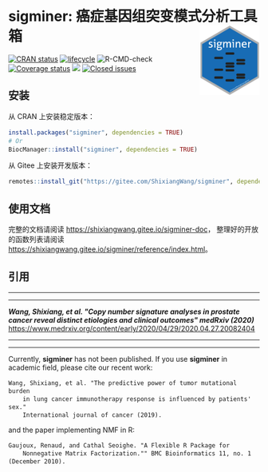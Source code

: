 # sigminer: 癌症基因组突变模式分析工具箱 <img src="man/figures/logo.png" align="right"  height="140" width="120" alt="logo"/>

[![CRAN
status](https://www.r-pkg.org/badges/version/sigminer)](https://cran.r-project.org/package=sigminer)
[![lifecycle](https://img.shields.io/badge/lifecycle-stable-blue.svg)](https://www.tidyverse.org/lifecycle/#stable)
![R-CMD-check](https://github.com/ShixiangWang/sigminer/workflows/R-CMD-check/badge.svg)
[![Coverage
status](https://codecov.io/gh/ShixiangWang/sigminer/branch/master/graph/badge.svg)](https://codecov.io/github/ShixiangWang/sigminer?branch=master)
[![](http://cranlogs.r-pkg.org/badges/grand-total/sigminer?color=orange)](https://cran.r-project.org/package=sigminer)
[![Closed
issues](https://img.shields.io/github/issues-closed/ShixiangWang/sigminer.svg)](https://github.com/ShixiangWang/sigminer/issues?q=is%3Aissue+is%3Aclosed)


## 安装

从 CRAN 上安装稳定版本：

``` r
install.packages("sigminer", dependencies = TRUE)
# Or
BiocManager::install("sigminer", dependencies = TRUE)
```

从 Gitee 上安装开发版本：

``` r
remotes::install_git("https://gitee.com/ShixiangWang/sigminer", dependencies = TRUE)
```

## 使用文档

完整的文档请阅读 <https://shixiangwang.gitee.io/sigminer-doc>，
整理好的开放的函数列表请阅读 <https://shixiangwang.gitee.io/sigminer/reference/index.html>。

## 引用

-----

***

***Wang, Shixiang, et al. "Copy number signature analyses in prostate cancer reveal distinct etiologies and clinical outcomes" medRxiv (2020)*** <https://www.medrxiv.org/content/early/2020/04/29/2020.04.27.20082404>

***

-----

Currently, **sigminer** has not been published. If you use **sigminer**
in academic field, please cite our recent
    work:

    Wang, Shixiang, et al. "The predictive power of tumor mutational burden 
        in lung cancer immunotherapy response is influenced by patients' sex."
        International journal of cancer (2019).

and the paper implementing NMF in R:

    Gaujoux, Renaud, and Cathal Seoighe. "A Flexible R Package for 
        Nonnegative Matrix Factorization."" BMC Bioinformatics 11, no. 1 (December 2010).
